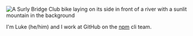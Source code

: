 ![A Surly Bridge Club bike laying on its side in front of a river with a sunlit mountain in the background](./river.jpg)

I'm Luke (he/him) and I work at GitHub on the [npm](https://github.com/npm) cli team.

<!--
**lukekarrys/lukekarrys** is a ✨ _special_ ✨ repository because its `README.md` (this file) appears on your GitHub profile.

Here are some ideas to get you started:

- 🔭 I’m currently working on ...
- 🌱 I’m currently learning ...
- 👯 I’m looking to collaborate on ...
- 🤔 I’m looking for help with ...
- 💬 Ask me about ...
- 📫 How to reach me: ...
- 😄 Pronouns: he/
- ⚡ Fun fact: ...
-->
